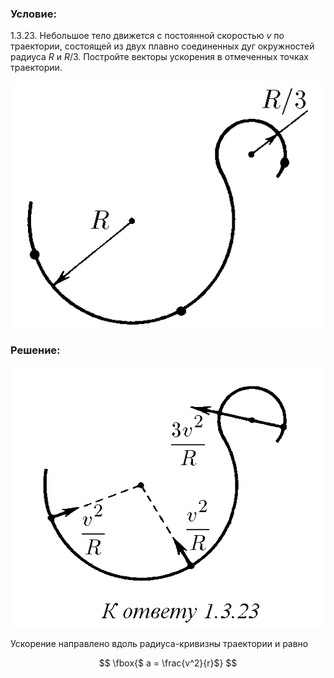 ###  Условие:

$1.3.23.$ Небольшое тело движется с постоянной скоростью $v$ по траектории, состоящей из двух плавно соединенных дуг окружностей радиуса $R$ и $R/3$. Постройте векторы ускорения в отмеченных точках траектории.

![ К задаче 1.3.23 |522x408, 34%](../../img/1.3.23/statement.png)

### Решение:

![ Направление ускорения |575x476, 34%](../../img/1.3.23/sol.png)

Ускорение направлено вдоль радиуса-кривизны траектории и равно

$$
\fbox{$ a = \frac{v^2}{r}$}
$$